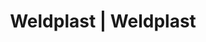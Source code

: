 ---
Filename: "eshop-products-variant198"
Link: "file:/Users/vinayakpatel/Downloads/www.weldplast.cz/eshop_products_compare/add/eshop-products-variant198"
product_name: "null"
product_id: "null"
title: "Weldplast | Weldplast"
product_desc: ""
product_specs: ""
product_downloads: ""
href: ""
p_desc_2: ""
accessories: ""
similar_products: ""
---